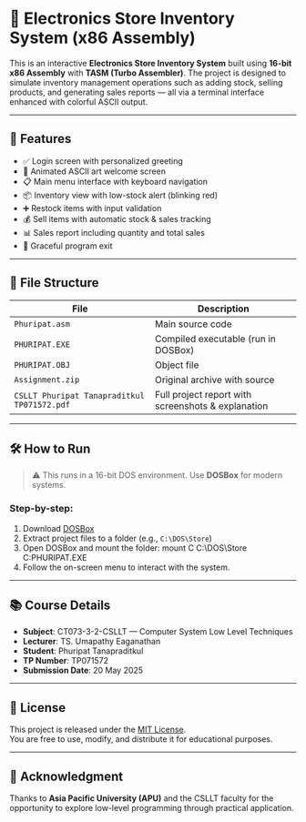 # 🛒 Electronics Store Inventory System (x86 Assembly)

This is an interactive **Electronics Store Inventory System** built using **16-bit x86 Assembly** with **TASM (Turbo Assembler)**. The project is designed to simulate inventory management operations such as adding stock, selling products, and generating sales reports — all via a terminal interface enhanced with colorful ASCII output.

---

## 🧠 Features

- ✅ Login screen with personalized greeting
- 🤖 Animated ASCII art welcome screen
- 📋 Main menu interface with keyboard navigation
- 📦 Inventory view with low-stock alert (blinking red)
- ➕ Restock items with input validation
- 💰 Sell items with automatic stock & sales tracking
- 📊 Sales report including quantity and total sales
- 👋 Graceful program exit

---

## 📂 File Structure

| File | Description |
|------|-------------|
| `Phuripat.asm` | Main source code |
| `PHURIPAT.EXE` | Compiled executable (run in DOSBox) |
| `PHURIPAT.OBJ` | Object file |
| `Assignment.zip` | Original archive with source |
| `CSLLT Phuripat Tanapraditkul TP071572.pdf` | Full project report with screenshots & explanation |

---

## 🛠️ How to Run

> ⚠️ This runs in a 16-bit DOS environment. Use **DOSBox** for modern systems.

### Step-by-step:

1. Download [DOSBox](https://www.dosbox.com/download.php?main=1)
2. Extract project files to a folder (e.g., `C:\DOS\Store`)
3. Open DOSBox and mount the folder:
mount C C:\DOS\Store
        C:PHURIPAT.EXE
4. Follow the on-screen menu to interact with the system.

---

## 📚 Course Details

- **Subject**: CT073-3-2-CSLLT — Computer System Low Level Techniques  
- **Lecturer**: TS. Umapathy Eaganathan  
- **Student**: Phuripat Tanapraditkul  
- **TP Number**: TP071572  
- **Submission Date**: 20 May 2025

---

## 🔐 License

This project is released under the [MIT License](LICENSE).  
You are free to use, modify, and distribute it for educational purposes.

---

## 🌟 Acknowledgment

Thanks to **Asia Pacific University (APU)** and the CSLLT faculty for the opportunity to explore low-level programming through practical application.


